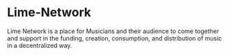 # Lime-Network
Lime Network is a place for Musicians and their audience to come together and support in the funding, creation, consumption, and distribution of music in a decentralized way.
